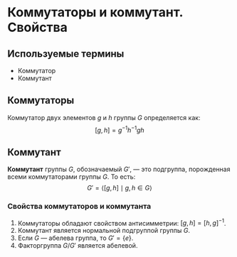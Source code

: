# Коммутаторы и коммутант. Свойства

## Используемые термины
- Коммутатор
- Коммутант

## Коммутаторы

Коммутатор двух элементов $g$ и $h$ группы $G$ определяется как:
$$
[g, h] = g^{-1}h^{-1}gh
$$

## Коммутант

**Коммутант** группы $G$, обозначаемый $G'$, — это подгруппа, порожденная всеми коммутаторами группы $G$. То есть:
$$
G' = \langle [g, h] \mid g, h \in G \rangle
$$

### Свойства коммутаторов и коммутанта

1. Коммутаторы обладают свойством антисимметрии: $[g, h] = [h, g]^{-1}$.
2. Коммутант является нормальной подгруппой группы $G$.
3. Если $G$ — абелева группа, то $G' = \{e\}$.
4. Факторгруппа $G/G'$ является абелевой.

